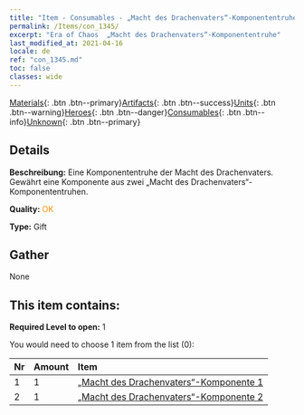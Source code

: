```yaml
---
title: "Item - Consumables - „Macht des Drachenvaters“-Komponententruhe"
permalink: /Items/con_1345/
excerpt: "Era of Chaos  „Macht des Drachenvaters“-Komponententruhe"
last_modified_at: 2021-04-16
locale: de
ref: "con_1345.md"
toc: false
classes: wide
---
```

 [Materials](/de/Items/){: .btn .btn--primary}[Artifacts](/de/Items/Artifacts/){: .btn .btn--success}[Units](/de/Items/Units/){: .btn .btn--warning}[Heroes](/de/Items/Heroes/){: .btn .btn--danger}[Consumables](/de/Items/Consumables/){: .btn .btn--info}[Unknown](/de/Items/Unknown/){: .btn .btn--primary}

## Details
 **Beschreibung:** Eine Komponententruhe der Macht des Drachenvaters. Gewährt eine Komponente aus zwei „Macht des Drachenvaters“-Komponententruhen.

 **Quality:** <span style="color: #FF8C00">OK</span>

 **Type:** Gift

## Gather

  None

## This item contains:

 **Required Level to open:** 1

 You would need to choose 1 item from the list (0):

  | Nr | Amount |     Item    |
  |:---|:-------|:------------|
  | 1 | 1 | [„Macht des Drachenvaters“-Komponente 1](/de/Items/con_1346/) |  | 
  | 2 | 1 | [„Macht des Drachenvaters“-Komponente 2](/de/Items/con_1347/) |  | 
